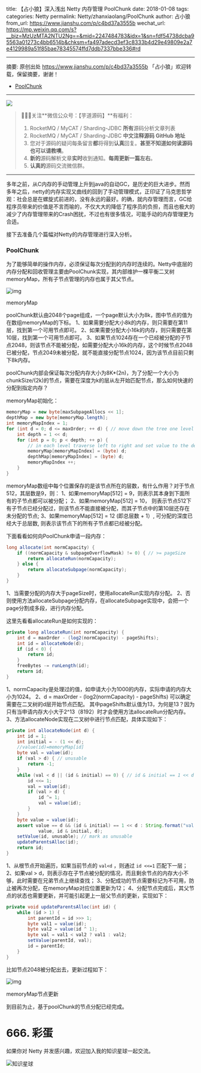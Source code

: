 title: 【占小狼】深入浅出 Netty 内存管理 PoolChunk
date: 2018-01-08
tags:
categories: Netty
permalink: Netty/zhanxiaolang/PoolChunk
author: 占小狼
from_url: https://www.jianshu.com/p/c4bd37a3555b
wechat_url: https://mp.weixin.qq.com/s?__biz=MzUzMTA2NTU2Ng==&mid=2247484783&idx=1&sn=fdf54738dcba95563a01273c4bb6514b&chksm=fa497adecd3ef3c8333b4d29e49809e2a7e4129989a51f85bae78345574ffd7ddb7337bbe336#rd

-------

摘要: 原创出处 https://www.jianshu.com/p/c4bd37a3555b 「占小狼」欢迎转载，保留摘要，谢谢！

- [PoolChunk](http://www.iocoder.cn/Netty/zhanxiaolang/PoolChunk/)

-------

![](http://www.iocoder.cn/images/common/wechat_mp_2017_07_31.jpg)

> 🙂🙂🙂关注**微信公众号：【芋道源码】**有福利：
> 1. RocketMQ / MyCAT / Sharding-JDBC **所有**源码分析文章列表
> 2. RocketMQ / MyCAT / Sharding-JDBC **中文注释源码 GitHub 地址**
> 3. 您对于源码的疑问每条留言**都**将得到**认真**回复。**甚至不知道如何读源码也可以请教噢**。
> 4. **新的**源码解析文章**实时**收到通知。**每周更新一篇左右**。
> 5. **认真的**源码交流微信群。

-------

多年之前，从C内存的手动管理上升到java的自动GC，是历史的巨大进步。然而多年之后，netty的内存实现又曲线的回到了手动管理模式，正印证了马克思哲学观：社会总是在螺旋式前进的，没有永远的最好。的确，就内存管理而言，GC给程序员带来的价值是不言而喻的，不仅大大的降低了程序员的负担，而且也极大的减少了内存管理带来的Crash困扰，不过也有很多情况，可能手动的内存管理更为合适。

接下去准备几个篇幅对Netty的内存管理进行深入分析。

### PoolChunk

为了能够简单的操作内存，必须保证每次分配到的内存时连续的。Netty中底层的内存分配和回收管理主要由PoolChunk实现，其内部维护一棵平衡二叉树memoryMap，所有子节点管理的内存也属于其父节点。

![img](http://upload-images.jianshu.io/upload_images/2184951-a74c7b675cfa0aa3.png)

memoryMap

poolChunk默认由2048个page组成，一个page默认大小为8k，图中节点的值为在数组memoryMap的下标。
1、如果需要分配大小8k的内存，则只需要在第11层，找到第一个可用节点即可。
2、如果需要分配大小16k的内存，则只需要在第10层，找到第一个可用节点即可。
3、如果节点1024存在一个已经被分配的子节点2048，则该节点不能被分配，如需要分配大小16k的内存，这个时候节点2048已被分配，节点2049未被分配，就不能直接分配节点1024，因为该节点目前只剩下8k内存。

poolChunk内部会保证每次分配内存大小为8K*(2n)，为了分配一个大小为chunkSize/(2k)的节点，需要在深度为k的层从左开始匹配节点，那么如何快速的分配到指定内存？

memoryMap初始化：

```Java
memoryMap = new byte[maxSubpageAllocs << 1];
depthMap = new byte[memoryMap.length];
int memoryMapIndex = 1;
for (int d = 0; d <= maxOrder; ++ d) { // move down the tree one level at a time
    int depth = 1 << d;
    for (int p = 0; p < depth; ++ p) {
        // in each level traverse left to right and set value to the depth of subtree
        memoryMap[memoryMapIndex] = (byte) d;
        depthMap[memoryMapIndex] = (byte) d;
        memoryMapIndex ++;
    }
}
```

memoryMap数组中每个位置保存的是该节点所在的层数，有什么作用？对于节点512，其层数是9，则：
1、如果memoryMap[512] = 9，则表示其本身到下面所有的子节点都可以被分配；
2、如果memoryMap[512] = 10， 则表示节点512下有子节点已经分配过，则该节点不能直接被分配，而其子节点中的第10层还存在未分配的节点;
3、如果memoryMap[512] = 12 (即总层数 + 1）, 可分配的深度已经大于总层数,  则表示该节点下的所有子节点都已经被分配。

下面看看如何向PoolChunk申请一段内存：

```Java
long allocate(int normCapacity) {
    if ((normCapacity & subpageOverflowMask) != 0) { // >= pageSize
        return allocateRun(normCapacity);
    } else {
        return allocateSubpage(normCapacity);
    }
}
```

1、当需要分配的内存大于pageSize时，使用allocateRun实现内存分配。
2、否则使用方法allocateSubpage分配内存，在allocateSubpage实现中，会把一个page分割成多段，进行内存分配。

这里先看看allocateRun是如何实现的：

```Java
private long allocateRun(int normCapacity) {
    int d = maxOrder - (log2(normCapacity) - pageShifts);
    int id = allocateNode(d);
    if (id < 0) {
        return id;
    }
    freeBytes -= runLength(id);
    return id;
}
```

1、normCapacity是处理过的值，如申请大小为1000的内存，实际申请的内存大小为1024。
2、d = maxOrder - (log2(normCapacity) - pageShifts) 可以确定需要在二叉树的d层开始节点匹配。
其中pageShifts默认值为13，为何是13？因为只有当申请内存大小大于2^13（8192）时才会使用方法allocateRun分配内存。
3、方法allocateNode实现在二叉树中进行节点匹配，具体实现如下：

```Java
private int allocateNode(int d) {
    int id = 1;
    int initial = - (1 << d);
    //value(id)=memoryMap[id]
    byte val = value(id);
    if (val > d) { // unusable
        return -1;
    }
    while (val < d || (id & initial) == 0) { // id & initial == 1 << d for all ids at depth d, for < d it is 0
        id <<= 1;
        val = value(id);
        if (val > d) {
            id ^= 1;
            val = value(id);
        }
    }
    byte value = value(id);
    assert value == d && (id & initial) == 1 << d : String.format("val = %d, id & initial = %d, d = %d",
            value, id & initial, d);
    setValue(id, unusable); // mark as unusable
    updateParentsAlloc(id);
    return id;
}
```

1、从根节点开始遍历，如果当前节点的 `val<d` ，则通过 `id <<=1` 匹配下一层；
2、如果val > d，则表示存在子节点被分配的情况，而且剩余节点的内存大小不够，此时需要在兄弟节点上继续查找；
3、分配成功的节点需要标记为不可用，防止被再次分配，在memoryMap对应位置更新为12；
4、分配节点完成后，其父节点的状态也需要更新，并可能引起更上一层父节点的更新，实现如下：

```Java
private void updateParentsAlloc(int id) {
    while (id > 1) {
        int parentId = id >>> 1;
        byte val1 = value(id);
        byte val2 = value(id ^ 1);
        byte val = val1 < val2 ? val1 : val2;
        setValue(parentId, val);
        id = parentId;
    }
}
```

比如节点2048被分配出去，更新过程如下：

![img](http://upload-images.jianshu.io/upload_images/2184951-c0bd288e2201fa94.png)

memoryMap节点更新

到目前为止，基于poolChunk的节点分配已经完成。

# 666. 彩蛋

如果你对 Netty 并发感兴趣，欢迎加入我的知识星球一起交流。

![知识星球](http://www.iocoder.cn/images/Architecture/2017_12_29/01.png)